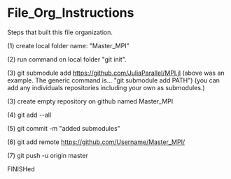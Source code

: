 # File_Org_Instructions


Steps that built this file organization. 

(1) create local folder name: "Master_MPI"

(2) run command on local folder "git init".

(3) git submodule add https://github.com/JuliaParallel/MPI.jl
(above was an example. The generic command is... "git submodule add PATH")
(you can add any individuals repositories including your own as submodules.)


(3) create empty repository on github named Master_MPI


(4) git add --all 

(5) git commit -m "added submodules"

(6) git add remote https://github.com/Username/Master_MPI/

(7) git push -u origin master


FINISHed
